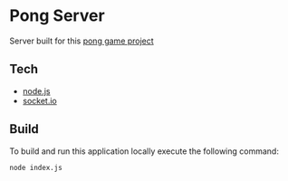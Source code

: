 # Pong Server
Server built for this [pong game project](https://github.com/ianleocadio/pong)

## Tech
* [node.js](https://nodejs.org/)
* [socket.io](https://socket.io/)

## Build

To build and run this application locally execute the following command:

```
node index.js
```
